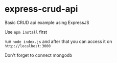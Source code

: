 # express-crud-api
Basic CRUD api example using ExpressJS

Use `npm install` first

run `node index.js` and after that you can access it on
`http://localhost:3000`

Don't forget to connect mongodb
